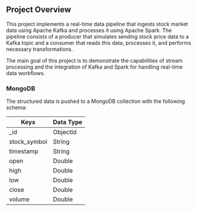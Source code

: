 ## Project Overview

This project implements a real-time data pipeline that ingests stock market data using Apache Kafka and processes it using Apache Spark. The pipeline consists of a producer that simulates sending stock price data to a Kafka topic and a consumer that reads this data, processes it, and performs necessary transformations.

The main goal of this project is to demonstrate the capabilities of stream processing and the integration of Kafka and Spark for handling real-time data workflows.


### MongoDB
The structured data is pushed to a MongoDB collection with the following schema:

| Keys             | Data Type    |
|------------------|--------------|
| _id              | ObjectId     |
| stock_symbol     | String       |
| timestamp        | String       |
| open             | Double       |
| high             | Double       |
| low              | Double       |
| close            | Double       |
| volume           | Double       |